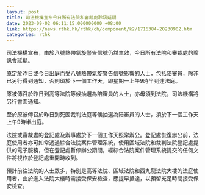 ```yaml
---
layout: post
title: 司法機構宣布今日所有法院和審裁處聆訊延期
date: 2023-09-02 06:11:15.000000000 +08:00
link: https://news.rthk.hk/rthk/ch/component/k2/1716384-20230902.htm
categories: rthk
---
```


司法機構宣布，由於八號熱帶氣旋警告信號仍然生效，今日所有法院和審裁處的聆訊會延期。

原定於昨日或今日出庭而受八號熱帶氣旋警告信號影響的人士，包括陪審員，除非已另行得到通知，否則須於下一個工作天，即星期一上午9時半到達法庭。

原被傳召於昨日到高等法院等候抽選為陪審員的人士，亦毋須到法院，司法機構將另行書面通知。

至於原被傳召於昨日到死因裁判法庭等候抽選為陪審員的人士，須於下一個工作天上午9時半出庭。

法院或審裁處的登記處及辦事處於下一個工作天照常辦公。登記處恢復辦公前，法庭使用者亦可如常透過綜合法院案件管理系統，使用區域法院和裁判法院登記處提供的電子服務，但在登記處暫停辦公期間，經綜合法院案件管理系統提交的任何文件將視作於登記處重開時收到。

預計前往法院的人士眾多，特別是高等法院、區域法院和西九龍法院大樓的法庭使用者，由於進入法院大樓時需接受保安檢查，應提早抵達，以預留充足時間接受保安檢查。
